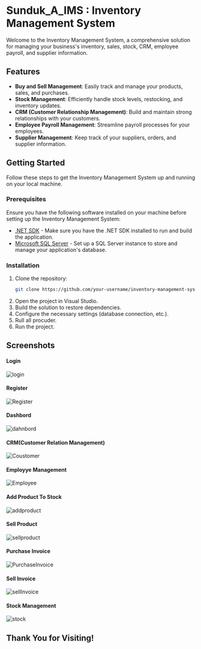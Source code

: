 # Sunduk_A_IMS : Inventory Management System
Welcome to the Inventory Management System, a comprehensive solution for managing your business's inventory, sales, stock, CRM, employee payroll, and supplier information.

## Features
- **Buy and Sell Management**: Easily track and manage your products, sales, and purchases.
- **Stock Management**: Efficiently handle stock levels, restocking, and inventory updates.
- **CRM (Customer Relationship Management)**: Build and maintain strong relationships with your customers.
- **Employee Payroll Management**: Streamline payroll processes for your employees.
- **Supplier Management**: Keep track of your suppliers, orders, and supplier information.

## Getting Started
Follow these steps to get the Inventory Management System up and running on your local machine.

### Prerequisites
Ensure you have the following software installed on your machine before setting up the Inventory Management System:
- [.NET SDK](https://dotnet.microsoft.com/download) - Make sure you have the .NET SDK installed to run and build the application.
- [Microsoft SQL Server](https://www.microsoft.com/en-us/sql-server/sql-server-downloads) - Set up a SQL Server instance to store and manage your application's database.

### Installation

1. Clone the repository:
   ```bash
   git clone https://github.com/your-username/inventory-management-system.git
2. Open the project in Visual Studio.
3. Build the solution to restore dependencies.
4. Configure the necessary settings (database connection, etc.).
5. Rull all procuder.
6. Run the project.

## Screenshots

#### Login
![login](https://github.com/KhageshorGiri/Sunduk_A_IMS/assets/49892149/c3100d9c-2578-46bb-84b6-8a4ccc718b23)

#### Register
![Register](https://github.com/KhageshorGiri/Sunduk_A_IMS/assets/49892149/5716e471-58e4-4867-b002-1a9af2a3988c)


#### Dashbord
![dahnbord](https://github.com/KhageshorGiri/Sunduk_A_IMS/assets/49892149/7ebf9f5d-71d0-4063-bf53-4356b840826b)

#### CRM(Customer Relation Management)
![Coustomer](https://github.com/KhageshorGiri/Sunduk_A_IMS/assets/49892149/f8cd1479-ab7e-4e50-94f1-cb5a3e7a26c1)

#### Employye Management
![Employee](https://github.com/KhageshorGiri/Sunduk_A_IMS/assets/49892149/5b3170ef-e2e2-43f5-8a29-c9592fa96ac3)

#### Add Product To Stock
![addproduct](https://github.com/KhageshorGiri/Sunduk_A_IMS/assets/49892149/978a6c20-9d61-48cf-9825-88a62a4c3bd7)

#### Sell Product
![sellproduct](https://github.com/KhageshorGiri/Sunduk_A_IMS/assets/49892149/5f3057e3-a060-4626-aa8e-d84c943ce12b)

#### Purchase Invoice
![PurchaseInvoice](https://github.com/KhageshorGiri/Sunduk_A_IMS/assets/49892149/c6ac60f3-76fc-4c26-bb89-c81b45973b43)

#### Sell Invoice 
![sellInvoice](https://github.com/KhageshorGiri/Sunduk_A_IMS/assets/49892149/67d570a4-811a-4351-942b-d37b0661ef72)


#### Stock Management
![stock](https://github.com/KhageshorGiri/Sunduk_A_IMS/assets/49892149/51dd8855-935b-46a7-b5ac-2430a642ada3)


## Thank You for Visiting!
